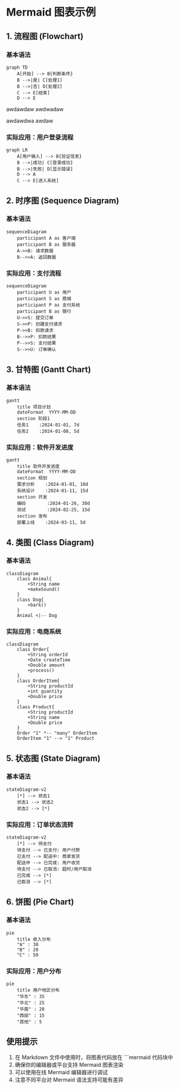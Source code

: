 # Mermaid 图表示例

## 1. 流程图 (Flowchart)

### 基本语法

```mermaid
graph TD
    A[开始] --> B{判断条件}
    B -->|是| C[处理1]
    B -->|否| D[处理2]
    C --> E[结束]
    D --> E
```

awdawdaw
awdwadaw

awdawdwa
awdaw

### 实际应用：用户登录流程

```mermaid
graph LR
    A[用户输入] --> B{验证信息}
    B -->|成功| C[登录成功]
    B -->|失败| D[显示错误]
    D --> A
    C --> E[进入系统]
```

## 2. 时序图 (Sequence Diagram)

### 基本语法

```mermaid
sequenceDiagram
    participant A as 客户端
    participant B as 服务器
    A->>B: 请求数据
    B-->>A: 返回数据
```

### 实际应用：支付流程

```mermaid
sequenceDiagram
    participant U as 用户
    participant S as 商城
    participant P as 支付系统
    participant B as 银行
    U->>S: 提交订单
    S->>P: 创建支付请求
    P->>B: 扣款请求
    B-->>P: 扣款结果
    P-->>S: 支付结果
    S-->>U: 订单确认
```

## 3. 甘特图 (Gantt Chart)

### 基本语法

```mermaid
gantt
    title 项目计划
    dateFormat  YYYY-MM-DD
    section 阶段1
    任务1    :2024-01-01, 7d
    任务2    :2024-01-08, 5d
```

### 实际应用：软件开发进度

```mermaid
gantt
    title 软件开发进度
    dateFormat  YYYY-MM-DD
    section 规划
    需求分析    :2024-01-01, 10d
    系统设计    :2024-01-11, 15d
    section 开发
    编码        :2024-01-26, 30d
    测试        :2024-02-25, 15d
    section 发布
    部署上线    :2024-03-11, 5d
```

## 4. 类图 (Class Diagram)

### 基本语法

```mermaid
classDiagram
    class Animal{
        +String name
        +makeSound()
    }
    class Dog{
        +bark()
    }
    Animal <|-- Dog
```

### 实际应用：电商系统

```mermaid
classDiagram
    class Order{
        +String orderId
        +Date createTime
        +Double amount
        +process()
    }
    class OrderItem{
        +String productId
        +int quantity
        +Double price
    }
    class Product{
        +String productId
        +String name
        +Double price
    }
    Order "1" *-- "many" OrderItem
    OrderItem "1" --> "1" Product
```

## 5. 状态图 (State Diagram)

### 基本语法

```mermaid
stateDiagram-v2
    [*] --> 状态1
    状态1 --> 状态2
    状态2 --> [*]
```

### 实际应用：订单状态流转

```mermaid
stateDiagram-v2
    [*] --> 待支付
    待支付 --> 已支付: 用户付款
    已支付 --> 配送中: 商家发货
    配送中 --> 已完成: 用户收货
    待支付 --> 已取消: 超时/用户取消
    已完成 --> [*]
    已取消 --> [*]
```

## 6. 饼图 (Pie Chart)

### 基本语法

```mermaid
pie
    title 收入分布
    "A" : 30
    "B" : 20
    "C" : 50
```

### 实际应用：用户分布

```mermaid
pie
    title 用户地区分布
    "华东" : 35
    "华北" : 25
    "华南" : 20
    "西部" : 15
    "其他" : 5
```

## 使用提示

1. 在 Markdown 文件中使用时，将图表代码放在 \`\`\`mermaid 代码块中
2. 确保你的编辑器或平台支持 Mermaid 图表渲染
3. 可以使用在线 Mermaid 编辑器进行调试
4. 注意不同平台对 Mermaid 语法支持可能有差异
